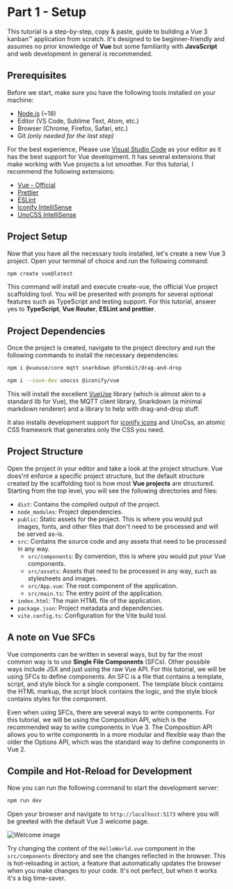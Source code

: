 # Part 1 - Setup

This tutorial is a step-by-step, copy & paste, guide to building a Vue 3 kanban™ application from scratch. It's designed to be beginner-friendly and assumes no prior knowledge of **Vue** but some familiarity with **JavaScript** and web development in general is recommended.

## Prerequisites

Before we start, make sure you have the following tools installed on your machine:

- [Node.js](https://nodejs.org/) (~18)
- Editor (VS Code, Sublime Text, Atom, etc.)
- Browser (Chrome, Firefox, Safari, etc.)
- Git *(only needed for the last step)*

For the best experience, Please use [Visual Studio Code](https://code.visualstudio.com/) as your editor as it has the best support for Vue development. It has several extensions that make working with Vue projects a lot smoother. For this tutorial, I recommend the following extensions:

- [Vue - Official](https://marketplace.visualstudio.com/items?itemName=Vue.volar)
- [Prettier](https://marketplace.visualstudio.com/items?itemName=esbenp.prettier-vscode)
- [ESLint](https://marketplace.visualstudio.com/items?itemName=dbaeumer.vscode-eslint)
- [Iconify IntelliSense](https://marketplace.visualstudio.com/items?itemName=antfu.iconify)
- [UnoCSS IntelliSense](https://marketplace.visualstudio.com/items?itemName=antfu.unocss)

## Project Setup

Now that you have all the necessary tools installed, let's create a new Vue 3 project. Open your terminal of choice and run the following command:

```sh
npm create vue@latest
```

This command will install and execute create-vue, the official Vue project scaffolding tool. You will be presented with prompts for several optional features such as TypeScript and testing support. For this tutorial, answer yes to **TypeScript**, **Vue Router**, **ESLint and prettier**.

## Project Dependencies

Once the project is created, navigate to the project directory and run the following commands to install the necessary dependencies:

```sh
npm i @vueuse/core mqtt snarkdown @formkit/drag-and-drop
```

```sh
npm i --save-dev unocss @iconify/vue
```

This will install the excellent [VueUse](https://vueuse.org/) library (which is almost akin to a standard lib for Vue), the MQTT client library, Snarkdown (a minimal markdown renderer) and a library to help with drag-and-drop stuff.

It also installs development support for [iconify icons](https://iconify.design/) and UnoCss, an atomic CSS framework that generates only the CSS you need.

## Project Structure

Open the project in your editor and take a look at the project structure. Vue does'nt enforce a specific project structure, but the default structure created by the scaffolding tool is how most **Vue projects** are structured. Starting from the top level, you will see the following directories and files:

- `dist`: Contains the compiled output of the project.
- `node_modules`: Project dependencies.
- `public`: Static assets for the project. This is where you would put images, fonts, and other files that don't need to be processed and will be served as-is.
- `src`: Contains the source code and any assets that need to be processed in any way.
  - `src/components`: By convention, this is where you would put your Vue components.
  - `src/assets`: Assets that need to be processed in any way, such as stylesheets and images.
  - `src/App.vue`: The root component of the application.
  - `src/main.ts`: The entry point of the application.
- `index.html`: The main HTML file of the application.
- `package.json`: Project metadata and dependencies.
- `vite.config.ts`: Configuration for the Vite build tool.

## A note on Vue SFCs

Vue components can be written in several ways, but by far the most common way is to use **Single File Components** (SFCs). Other possible ways include JSX and just using the raw Vue API. For this tutorial, we will be using SFCs to define components. An SFC is a file that contains a template, script, and style block for a single component. The template block contains the HTML markup, the script block contains the logic, and the style block contains styles for the component.

Even when using SFCs, there are several ways to write components. For this tutorial, we will be using the Composition API, which is the recommended way to write components in Vue 3. The Composition API allows you to write components in a more modular and flexible way than the older the Options API, which was the standard way to define components in Vue 2.

## Compile and Hot-Reload for Development

Now you can run the following command to start the development server:

```sh
npm run dev
```

Open your browser and navigate to `http://localhost:5173` where you will be greeted with the default Vue 3 welcome page.

![Welcome image](/images/welcome.webp)

Try changing the content of the `HelloWorld.vue` component in the `src/components` directory and see the changes reflected in the browser. This is hot-reloading in action, a feature that automatically updates the browser when you make changes to your code. It's not perfect, but when it works it's a big time-saver.
